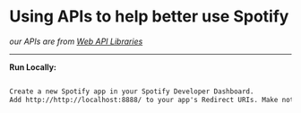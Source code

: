 # Using APIs to help better use Spotify

_our APIs are from [Web API Libraries](https://developer.spotify.com/documentation/web-api/libraries/#libraries)_

------


**Run Locally:**

```markdown

Create a new Spotify app in your Spotify Developer Dashboard.
Add http://http://localhost:8888/ to your app's Redirect URIs. Make note to save your Client ID and Client Secret.


```



